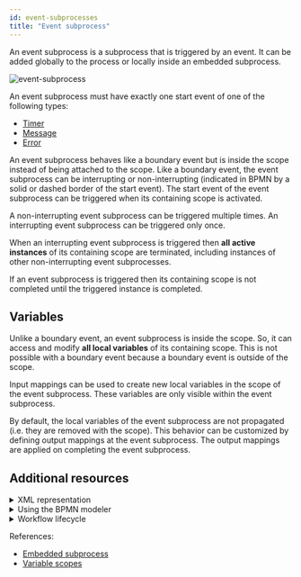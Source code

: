 ```yaml
---
id: event-subprocesses
title: "Event subprocess"
---
```


An event subprocess is a subprocess that is triggered by an event. It can be added globally to the process or locally inside an embedded subprocess.

![event-subprocess](assets/event-subprocess.png)

An event subprocess must have exactly one start event of one of the following types:

- [Timer](../timer-events/timer-events.md)
- [Message](../message-events/message-events.md)
- [Error](../error-events/error-events.md)

An event subprocess behaves like a boundary event but is inside the scope instead of being attached to the scope. Like a boundary event, the event subprocess can be interrupting or non-interrupting (indicated in BPMN by a solid or dashed border of the start event). The start event of the event subprocess can be triggered when its containing scope is activated.

A non-interrupting event subprocess can be triggered multiple times. An interrupting event subprocess can be triggered only once.

When an interrupting event subprocess is triggered then **all active instances** of its containing scope are terminated, including instances of other non-interrupting event subprocesses.

If an event subprocess is triggered then its containing scope is not completed until the triggered instance is completed.

## Variables

Unlike a boundary event, an event subprocess is inside the scope. So, it can access and modify **all local variables** of its containing scope. This is not possible with a boundary event because a boundary event is outside of the scope.

Input mappings can be used to create new local variables in the scope of the event subprocess. These variables are only visible within the event subprocess.

By default, the local variables of the event subprocess are not propagated (i.e. they are removed with the scope). This behavior can be customized by defining output mappings at the event subprocess. The output mappings are applied on completing the event subprocess.

## Additional resources

<details>
  <summary>XML representation</summary>
  <p>An event subprocess with an interrupting timer start event:

```xml
<bpmn:subProcess id="compensate-subprocess" triggeredByEvent="true">
  <bpmn:startEvent id="cancel-order" isInterrupting="true">
    <bpmn:timerEventDefinition>
      <bpmn:timeDuration>PT5M</bpmn:timeDuration>
    </bpmn:timerEventDefinition>
  ... other elements
</bpmn:subProcess>
```

  </p>
</details>

<details>
	<summary>Using the BPMN modeler</summary>
  <p>Adding an event subprocess with an interrupting timer start event:

![event-subprocess](assets/zeebe-modeler-event-subprocess.gif)

  </p>
</details>

<details>
  <summary>Workflow lifecycle</summary>
  <p>Workflow instance records of an event subprocess with an interrupting timer start event:

<table>
    <tr>
        <th>Intent</th>
        <th>Element Id</th>
        <th>Element Type</th>
    </tr>
		<tr>
				<td>EVENT_OCCURRED</td>
				<td>five-minutes</td>
				<td>START_EVENT</td>
		</tr>
		<tr>
				<td>ELEMENT_TERMINATING</td>
				<td>fetch-item</td>
				<td>SERVICE_TASK</td>
		</tr>
		<tr>
				<td>...</td>
				<td>...</td>
				<td>...</td>
		</tr>
		<tr>
				<td>ELEMENT_TERMINATED</td>
				<td>fetch-item</td>
				<td>SERVICE_TASK</td>
		</tr>
    <tr>
        <td>ELEMENT_ACTIVATING</td>
        <td>compensate-subprocess</td>
        <td>SUB_PROCESS</td>
    </tr>
    <tr>
        <td>ELEMENT_ACTIVATED</td>
        <td>compensate-subprocess</td>
        <td>SUB_PROCESS</td>
    </tr>
    <tr>
        <td>ELEMENT_ACTIVATING</td>
        <td>five-minutes</td>
        <td>START_EVENT</td>
    </tr>
    <tr>
        <td>...</td>
        <td>...</td>
        <td>...</td>
    </tr>
    <tr>
        <td>ELEMENT_COMPLETED</td>
        <td>order-cancelled</td>
        <td>END_EVENT</td>
    </tr>
    <tr>
        <td>ELEMENT_COMPLETING</td>
        <td>compensate-subprocess</td>
        <td>SUB_PROCESS</td>
    </tr>
    <tr>
        <td>ELEMENT_COMPLETED</td>
        <td>compensate-subprocess</td>
        <td>SUB_PROCESS</td>
    </tr>
		<tr>
				<td>ELEMENT_COMPLETING</td>
				<td>order-process</td>
				<td>PROCESS</td>
		</tr>
		<tr>
				<td>ELEMENT_COMPLETED</td>
				<td>order-process</td>
				<td>PROCESS</td>
		</tr>
</table>

  </p>
</details>

References:

- [Embedded subprocess](../embedded-subprocesses/embedded-subprocesses.md)
- [Variable scopes](/components/concepts/variables.md#variable-scopes)

